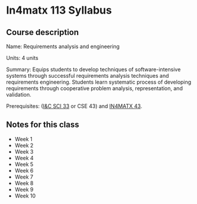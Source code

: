 # In4matx 113 Syllabus

## Course description

Name: Requirements analysis and engineering

Units: 4 units

Summary: Equips students to develop techniques of software-intensive systems through successful requirements analysis techniques and requirements engineering. Students learn systematic process of developing requirements through cooperative problem analysis, representation, and validation.

Prerequisites: ([I&C SCI 33](../../spring-2020/ics-33/syllabus.md) or CSE 43) and [IN4MATX 43](../../fall-2020/in4matx-43/syllabus.md). 

## Notes for this class

- Week 1
- Week 2
- Week 3
- Week 4
- Week 5
- Week 6
- Week 7
- Week 8
- Week 9
- Week 10